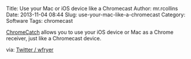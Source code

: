 Title: Use your Mac or iOS device like a Chromecast
Author: mr.rcollins
Date: 2013-11-04 08:44
Slug: use-your-mac-like-a-chromecast
Category: Software
Tags: chromecast

[ChromeCatch](http://www.chromecatch.com/) allows you to use your iOS device or Mac as a Chrome receiver, just like a Chromecast device.

via: [Twitter / wfryer](https://twitter.com/wfryer/status/397409685521072129)